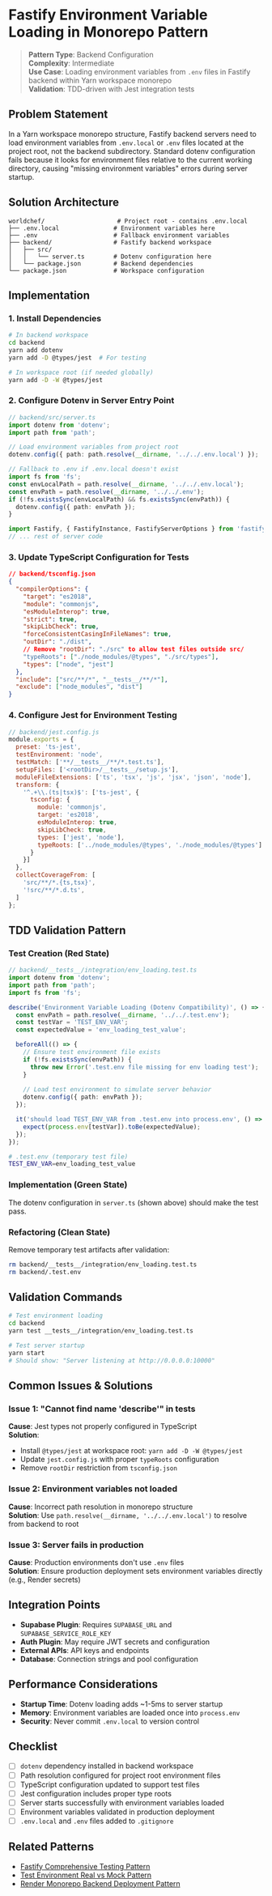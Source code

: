 # Fastify Environment Variable Loading in Monorepo Pattern

> **Pattern Type**: Backend Configuration  
> **Complexity**: Intermediate  
> **Use Case**: Loading environment variables from `.env` files in Fastify backend within Yarn workspace monorepo  
> **Validation**: TDD-driven with Jest integration tests

## Problem Statement

In a Yarn workspace monorepo structure, Fastify backend servers need to load environment variables from `.env.local` or `.env` files located at the project root, not the backend subdirectory. Standard dotenv configuration fails because it looks for environment files relative to the current working directory, causing "missing environment variables" errors during server startup.

## Solution Architecture

```
worldchef/                    # Project root - contains .env.local
├── .env.local               # Environment variables here
├── .env                     # Fallback environment variables
├── backend/                 # Fastify backend workspace
│   ├── src/
│   │   └── server.ts        # Dotenv configuration here
│   └── package.json         # Backend dependencies
└── package.json             # Workspace configuration
```

## Implementation

### 1. Install Dependencies

```bash
# In backend workspace
cd backend
yarn add dotenv
yarn add -D @types/jest  # For testing

# In workspace root (if needed globally)
yarn add -D -W @types/jest
```

### 2. Configure Dotenv in Server Entry Point

```typescript
// backend/src/server.ts
import dotenv from 'dotenv';
import path from 'path';

// Load environment variables from project root
dotenv.config({ path: path.resolve(__dirname, '../../.env.local') });

// Fallback to .env if .env.local doesn't exist
import fs from 'fs';
const envLocalPath = path.resolve(__dirname, '../../.env.local');
const envPath = path.resolve(__dirname, '../../.env');
if (!fs.existsSync(envLocalPath) && fs.existsSync(envPath)) {
  dotenv.config({ path: envPath });
}

import Fastify, { FastifyInstance, FastifyServerOptions } from 'fastify';
// ... rest of server code
```

### 3. Update TypeScript Configuration for Tests

```json
// backend/tsconfig.json
{
  "compilerOptions": {
    "target": "es2018",
    "module": "commonjs",
    "esModuleInterop": true,
    "strict": true,
    "skipLibCheck": true,
    "forceConsistentCasingInFileNames": true,
    "outDir": "./dist",
    // Remove "rootDir": "./src" to allow test files outside src/
    "typeRoots": ["./node_modules/@types", "./src/types"],
    "types": ["node", "jest"]
  },
  "include": ["src/**/*", "__tests__/**/*"],
  "exclude": ["node_modules", "dist"]
}
```

### 4. Configure Jest for Environment Testing

```javascript
// backend/jest.config.js
module.exports = {
  preset: 'ts-jest',
  testEnvironment: 'node',
  testMatch: ['**/__tests__/**/*.test.ts'],
  setupFiles: ['<rootDir>/__tests__/setup.js'],
  moduleFileExtensions: ['ts', 'tsx', 'js', 'jsx', 'json', 'node'],
  transform: {
    '^.+\\.(ts|tsx)$': ['ts-jest', {
      tsconfig: {
        module: 'commonjs',
        target: 'es2018',
        esModuleInterop: true,
        skipLibCheck: true,
        types: ['jest', 'node'],
        typeRoots: ['../node_modules/@types', './node_modules/@types']
      }
    }]
  },
  collectCoverageFrom: [
    'src/**/*.{ts,tsx}',
    '!src/**/*.d.ts',
  ]
};
```

## TDD Validation Pattern

### Test Creation (Red State)

```typescript
// backend/__tests__/integration/env_loading.test.ts
import dotenv from 'dotenv';
import path from 'path';
import fs from 'fs';

describe('Environment Variable Loading (Dotenv Compatibility)', () => {
  const envPath = path.resolve(__dirname, '../../.test.env');
  const testVar = 'TEST_ENV_VAR';
  const expectedValue = 'env_loading_test_value';

  beforeAll(() => {
    // Ensure test environment file exists
    if (!fs.existsSync(envPath)) {
      throw new Error('.test.env file missing for env loading test');
    }
    
    // Load test environment to simulate server behavior
    dotenv.config({ path: envPath });
  });

  it('should load TEST_ENV_VAR from .test.env into process.env', () => {
    expect(process.env[testVar]).toBe(expectedValue);
  });
});
```

```bash
# .test.env (temporary test file)
TEST_ENV_VAR=env_loading_test_value
```

### Implementation (Green State)

The dotenv configuration in `server.ts` (shown above) should make the test pass.

### Refactoring (Clean State)

Remove temporary test artifacts after validation:
```bash
rm backend/__tests__/integration/env_loading.test.ts
rm backend/.test.env
```

## Validation Commands

```bash
# Test environment loading
cd backend
yarn test __tests__/integration/env_loading.test.ts

# Test server startup
yarn start
# Should show: "Server listening at http://0.0.0.0:10000"
```

## Common Issues & Solutions

### Issue 1: "Cannot find name 'describe'" in tests
**Cause**: Jest types not properly configured in TypeScript  
**Solution**: 
- Install `@types/jest` at workspace root: `yarn add -D -W @types/jest`
- Update `jest.config.js` with proper `typeRoots` configuration
- Remove `rootDir` restriction from `tsconfig.json`

### Issue 2: Environment variables not loaded
**Cause**: Incorrect path resolution in monorepo structure  
**Solution**: Use `path.resolve(__dirname, '../../.env.local')` to resolve from backend to root

### Issue 3: Server fails in production
**Cause**: Production environments don't use `.env` files  
**Solution**: Ensure production deployment sets environment variables directly (e.g., Render secrets)

## Integration Points

- **Supabase Plugin**: Requires `SUPABASE_URL` and `SUPABASE_SERVICE_ROLE_KEY`
- **Auth Plugin**: May require JWT secrets and configuration
- **External APIs**: API keys and endpoints
- **Database**: Connection strings and pool configuration

## Performance Considerations

- **Startup Time**: Dotenv loading adds ~1-5ms to server startup
- **Memory**: Environment variables are loaded once into `process.env`
- **Security**: Never commit `.env.local` to version control

## Checklist

- [ ] `dotenv` dependency installed in backend workspace
- [ ] Path resolution configured for project root environment files
- [ ] TypeScript configuration updated to support test files
- [ ] Jest configuration includes proper type roots
- [ ] Server starts successfully with environment variables loaded
- [ ] Environment variables validated in production deployment
- [ ] `.env.local` and `.env` files added to `.gitignore`

## Related Patterns

- [Fastify Comprehensive Testing Pattern](./fastify_comprehensive_testing_pattern.md)
- [Test Environment Real vs Mock Pattern](./test_environment_real_vs_mock_pattern.md)
- [Render Monorepo Backend Deployment Pattern](./render_monorepo_backend_deployment_pattern.md) 